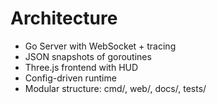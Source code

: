 # Architecture

- Go Server with WebSocket + tracing
- JSON snapshots of goroutines
- Three.js frontend with HUD
- Config-driven runtime
- Modular structure: cmd/, web/, docs/, tests/